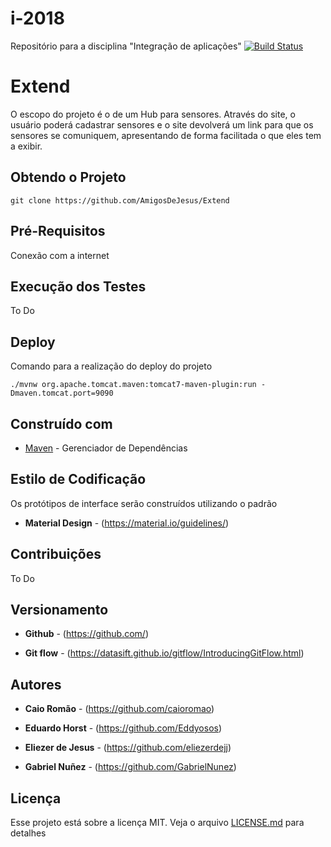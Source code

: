 # i-2018
Repositório para a disciplina "Integração de aplicações"
[![Build Status](https://travis-ci.org/AmigosDeJesus/Extend.svg?branch=master)](https://travis-ci.org/AmigosDeJesus/Extend)
# Extend

O escopo do projeto é o de um Hub para sensores.
Através do site, o usuário poderá cadastrar sensores e o site devolverá um link para que os sensores se comuniquem, apresentando de forma facilitada o que eles tem a exibir.

## Obtendo o Projeto

`git clone https://github.com/AmigosDeJesus/Extend`

## Pré-Requisitos

Conexão com a internet

## Execução dos Testes

To Do

## Deploy

Comando para a realização do deploy do projeto

`./mvnw org.apache.tomcat.maven:tomcat7-maven-plugin:run -Dmaven.tomcat.port=9090`

## Construído com

* [Maven](https://maven.apache.org/) - Gerenciador de Dependências

## Estilo de Codificação

Os protótipos de interface serão construídos utilizando o padrão 

* **Material Design** - (https://material.io/guidelines/)

## Contribuições

To Do

## Versionamento

* **Github** - (https://github.com/)

* **Git flow** - (https://datasift.github.io/gitflow/IntroducingGitFlow.html)

## Autores

* **Caio Romão** - (https://github.com/caioromao)

* **Eduardo Horst** - (https://github.com/Eddyosos)

* **Eliezer de Jesus** - (https://github.com/eliezerdejj)

* **Gabriel Nuñez** - (https://github.com/GabrielNunez)

## Licença

Esse projeto está sobre a licença MIT. Veja o arquivo [LICENSE.md](LICENSE.md) para detalhes

